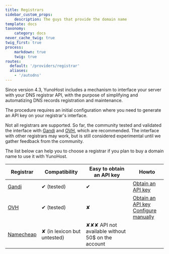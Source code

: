```yaml
---
title: Registrars
sidebar_custom_props:
    description: The guys that provide the domain name
template: docs
taxonomy:
    category: docs
never_cache_twig: true
twig_first: true
process:
    markdown: true
    twig: true
routes:
  default: '/providers/registrar'
  aliases:
    - '/autodns'
---
```


Since version 4.3, YunoHost includes a mechanism to interface your server with your DNS registrar API, with the purpose of simplifying and automatizing DNS records registration and maintenance.

The procedure requires an initial configuration where you need to generate an API key on your registrar's interface.

Not all registrars are supported. So far, the community tested and validated the interface with [Gandi](https://gandi.net) and [OVH](https://ovh.com), which are recommended. The interface with other registrars may work, but is still considered experimental until we gather feedback from the community.

The list below can help you to choose a registrar if you plan to buy a domain name to use it with YunoHost.

| Registrar                           | Compatibility               | Easy to obtain an API key | Howto |
|-------------------------------------|-----------------------------|---------------------------|-------|
| [Gandi](https://gandi.net)          | ✔ (tested)                  | ✔                         | [Obtain an API key](/providers/registrar/gandi/autodns) |
| [OVH](https://ovh.com/domaines/)    | ✔ (tested)                  | ✘                         | [Obtain an API key](/providers/registrar/ovh/autodns) <br/> [Configure manually](/providers/registrar/ovh/manualdns) |
| [Namecheap](https://namecheap.com/) | ✘ (in lexicon but untested) | ✘✘✘ API not available without 50$ on the account |  |
